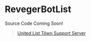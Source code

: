 # RevegerBotList 

Source Code Coming Soon!

> [United List Tôwn Support Server](discord.gg/unitedbots)
